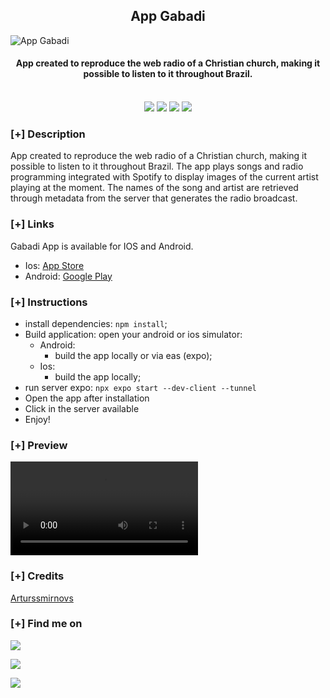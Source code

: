 <h2 align="center"> App Gabadi </h2>

![App Gabadi](https://luizfelipelopes.github.io/static/media/appgabadi.97241cca5bd3eaf93d91.png)
<h4 align="center"> App created to reproduce the web radio of a Christian church, making it possible to listen to it throughout Brazil. </h4>

<p align="center">
<br>
    <img src="https://img.shields.io/badge/Author-Luiz Felipe-brown?style=flat-square">
    <img src="https://img.shields.io/badge/Library-React Native-orange?style=flat-square">
    <img src="https://img.shields.io/badge/Framework-Expo-cyan?style=flat-square">
    <img src="https://img.shields.io/badge/Language-JavaScript-blue?style=flat-square">
</p>

### [+] Description
App created to reproduce the web radio of a Christian church, making it possible to listen to it throughout Brazil. The app plays songs and radio programming integrated with Spotify to display images of the current artist playing at the moment. The names of the song and artist are retrieved through metadata from the server that generates the radio broadcast.

### [+] Links
Gabadi App is available for IOS and Android.
- Ios: <a href="https://KasRoudra.github.io/repository-readme-generator/">App Store</a>
- Android: <a href="https://KasRoudra.github.io/repository-readme-generator/">Google Play</a>


### [+] Instructions

- install dependencies: ```npm install```;
- Build application: open your android or ios simulator:
    - Android:
        - build the app locally or via eas (expo);
    - Ios:
        - build the app locally;
- run server expo: ```npx expo start --dev-client --tunnel```
- Open the app after installation
- Click in the server available
- Enjoy!

### [+] Preview

![App Gabadi](./assets/gif-preview.mp4)

### [+] Credits 
<a href="https://github.com/arturssmirnovs/github-profile-readme-generator">Arturssmirnovs</a>

### [+] Find me on 
 <a href="mailto:lfelipelopesti@gmail.com" target="_blank"><img src="https://img.shields.io/badge/Email-lfelipelopesti@gmail.com-blue?style=for-the-badge&logo=gmail"></a>

<a href="https://luizfelipelopes.github.io" target="_blank"><img src="https://img.shields.io/badge/Portfolio-luizfelipelopes.github.io-blue?style=for-the-badge&logo=react"></a>

<a href="https://www.linkedin.com/in/luizfelipelopes/" target="_blank"><img src="https://img.shields.io/badge/linkedin-linkedin.com/in/luizfelipelopes-blue?style=for-the-badge&logo=linkedin"></a>